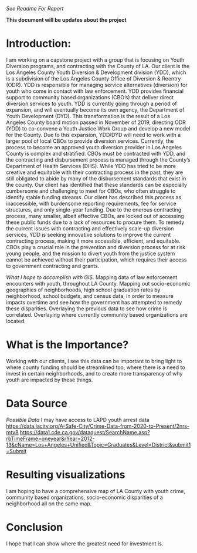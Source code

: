*See Readme For Report*

**This document will be updates about the project**

#  Introduction:

I am working on a capstone project with a group that is focusing on Youth Diversion programs, and contracting with the County of LA. Our client is the Los Angeles County Youth Diversion & Development division (YDD), which is a subdivision of the Los Angeles County Office of Diversion & Reentry (ODR). YDD is responsible for managing service alternatives (diversion) for youth who come in contact with law enforcement. YDD provides financial support to community based organizations (CBO’s) that deliver direct diversion services to youth. YDD is currently going through a period of expansion, and will eventually become its own agency, the Department of Youth Development (DYD). This transformation is the result of a Los Angeles County ​board motion​ passed in November of 2019, directing ODR (YDD) to co-convene a Youth Justice Work Group and develop a new model for the County. 
Due to this expansion, YDD/DYD will need to work with a larger pool of local CBOs to provide diversion services. Currently, the process to become an approved youth diversion provider in Los Angeles County is complex and stratified. CBOs must be contracted with YDD, and the contracting and disbursement process is managed through the County’s Department of Health Services (DHS). While YDD has tried to be more creative and equitable with their contracting process in the past, they are still obligated to abide by many of the disbursement standards that exist in the county. Our client has identified that these standards can be especially cumbersome and challenging to meet for CBOs, who often struggle to identify stable funding streams. Our client has described this process as inaccessible, with burdensome reporting requirements, fee for service structures, and only single-year funding. Due to the onerous contracting process, many smaller, albeit effective CBOs, are locked out of accessing these public funds due to a lack of resources to procure them.
To remedy the current issues with contracting and effectively scale-up diversion services, YDD is seeking innovative solutions to improve the current contracting process, making it more accessible, efficient, and equitable. CBOs play a crucial role in the prevention and diversion process for at risk young people, and the mission to divert youth from the justice system cannot be achieved without their participation, which requires their access to government contracting and grants.

*What I hope to accomplish with GIS.* Mapping data of law enforcement encounters with youth, throughout LA County. Mapping out socio-economic geographies of neighborhoods, high school graduation rates by neighborhood, school budgets, and census data, in order to measure impacts overtime and see how the government has attempted to remedy these disparities. Overlaying the previous data to see how crime is correlated. Overlaying where currently community based organizations are located.


# What is the Importance?
Working with our clients, I see this data can be important to bring light to where county funding should be streamlined too, where there is a need to invest in certain neighborhoods, and to create more transparency of why youth are impacted by these things.


# Data Source  
*Possible Data*
I may have access to LAPD youth arrest data https://data.lacity.org/A-Safe-City/Crime-Data-from-2020-to-Present/2nrs-mtv8
https://data1.cde.ca.gov/dataquest/SearchName.asp?rbTimeFrame=oneyear&rYear=2012-13&cName=Los+Angeles+Unified&Topic=Graduates&Level=District&submit1=Submit

# Resulting visualizations 
I am hoping to have a comprehensive map of LA County with youth crime, community based organizations, socio-economic disparities of a neighborhood all on the same map.
# Conclusion
I hope that I can show where the greatest need for investment is.
